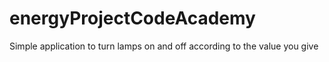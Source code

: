 # energyProjectCodeAcademy
Simple application to turn lamps on and off according to the value you give
